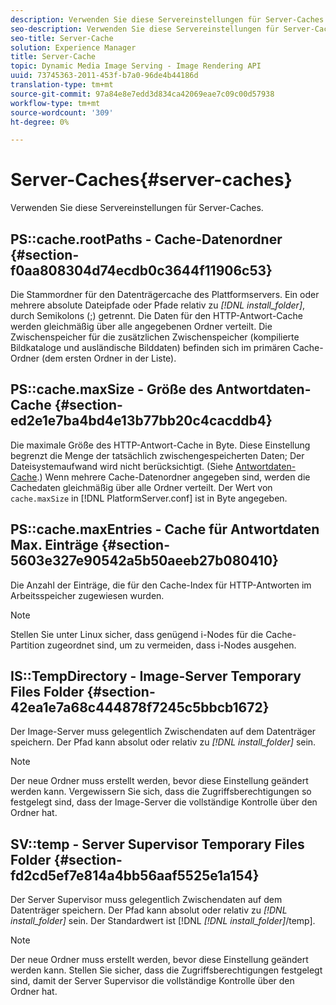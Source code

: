 ```yaml
---
description: Verwenden Sie diese Servereinstellungen für Server-Caches.
seo-description: Verwenden Sie diese Servereinstellungen für Server-Caches.
seo-title: Server-Cache
solution: Experience Manager
title: Server-Cache
topic: Dynamic Media Image Serving - Image Rendering API
uuid: 73745363-2011-453f-b7a0-96de4b44186d
translation-type: tm+mt
source-git-commit: 97a84e8e7edd3d834ca42069eae7c09c00d57938
workflow-type: tm+mt
source-wordcount: '309'
ht-degree: 0%

---
```



# Server-Caches{#server-caches}

Verwenden Sie diese Servereinstellungen für Server-Caches.

## PS::cache.rootPaths - Cache-Datenordner {#section-f0aa808304d74ecdb0c3644f11906c53}

Die Stammordner für den Datenträgercache des Plattformservers. Ein oder mehrere absolute Dateipfade oder Pfade relativ zu *[!DNL install_folder]*, durch Semikolons (;) getrennt. Die Daten für den HTTP-Antwort-Cache werden gleichmäßig über alle angegebenen Ordner verteilt. Die Zwischenspeicher für die zusätzlichen Zwischenspeicher (kompilierte Bildkataloge und ausländische Bilddaten) befinden sich im primären Cache-Ordner (dem ersten Ordner in der Liste).

## PS::cache.maxSize - Größe des Antwortdaten-Cache {#section-ed2e1e7ba4bd4e13b77bb20c4cacddb4}

Die maximale Größe des HTTP-Antwort-Cache in Byte. Diese Einstellung begrenzt die Menge der tatsächlich zwischengespeicherten Daten; Der Dateisystemaufwand wird nicht berücksichtigt. (Siehe [Antwortdaten-Cache](../../../../is-api/image-serving-api-ref/c-configuration-and-administration/c-data-caches/c-response-data-cache.md#concept-81ea996c242441f2a69f7e9d9b3a29ca).) Wenn mehrere Cache-Datenordner angegeben sind, werden die Cachedaten gleichmäßig über alle Ordner verteilt. Der Wert von `cache.maxSize` in [!DNL PlatformServer.conf] ist in Byte angegeben.

## PS::cache.maxEntries - Cache für Antwortdaten Max. Einträge {#section-5603e327e90542a5b50aeeb27b080410}

Die Anzahl der Einträge, die für den Cache-Index für HTTP-Antworten im Arbeitsspeicher zugewiesen wurden.

>[!NOTE]
>
>Stellen Sie unter Linux sicher, dass genügend i-Nodes für die Cache-Partition zugeordnet sind, um zu vermeiden, dass i-Nodes ausgehen.

## IS::TempDirectory - Image-Server Temporary Files Folder {#section-42ea1e7a68c444878f7245c5bbcb1672}

Der Image-Server muss gelegentlich Zwischendaten auf dem Datenträger speichern. Der Pfad kann absolut oder relativ zu *[!DNL install_folder]* sein.

>[!NOTE]
>
>Der neue Ordner muss erstellt werden, bevor diese Einstellung geändert werden kann. Vergewissern Sie sich, dass die Zugriffsberechtigungen so festgelegt sind, dass der Image-Server die vollständige Kontrolle über den Ordner hat.

## SV::temp - Server Supervisor Temporary Files Folder {#section-fd2cd5ef7e814a4bb56aaf5525e1a154}

Der Server Supervisor muss gelegentlich Zwischendaten auf dem Datenträger speichern. Der Pfad kann absolut oder relativ zu *[!DNL install_folder]* sein. Der Standardwert ist [!DNL *[!DNL install_folder]*/temp].

>[!NOTE]
>
>Der neue Ordner muss erstellt werden, bevor diese Einstellung geändert werden kann. Stellen Sie sicher, dass die Zugriffsberechtigungen festgelegt sind, damit der Server Supervisor die vollständige Kontrolle über den Ordner hat.

